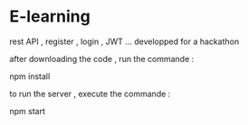 # E-learning
rest API , register , login , JWT ... developped for a hackathon

after downloading the code , run the commande :

npm install 

to run the server , execute the commande :

npm start
